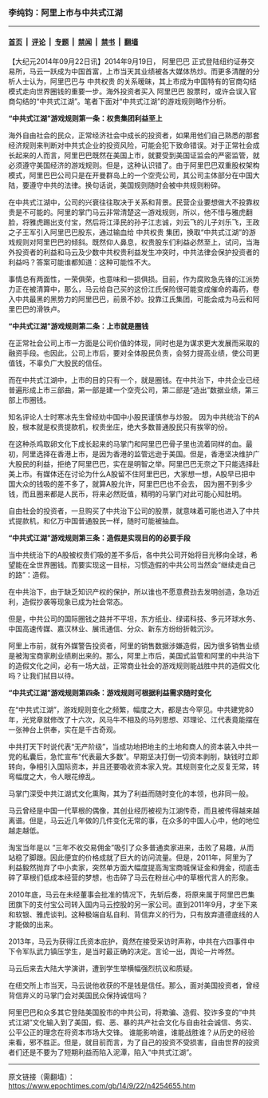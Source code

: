 ### 李纯钧：阿里上市与中共式江湖

---

#### [首页](../../../..?n4254655) &nbsp;|&nbsp; [评论](../../../../../epoch-comment?n4254655) &nbsp;|&nbsp; [专题](../../../../../epoch-special?n4254655) &nbsp;|&nbsp; [禁闻](../../../../../epoch-news?n4254655) &nbsp;|&nbsp; [禁书](../../../../../books?n4254655) &nbsp;|&nbsp; [翻墙](https://github.com/gfw-breaker/nogfw/blob/master/README.md?n4254655)


<div class="post_content" id="artbody" itemprop="articleBody">
 <!-- article content begin -->
 <p>
  【大纪元2014年09月22日讯】2014年9月19日，
  <ok href="https://www.epochtimes.com/gb/tag/%E9%98%BF%E9%87%8C%E5%B7%B4%E5%B7%B4.html">
   阿里巴巴
  </ok>
  正式登陆纽约证券交易所，马云一跃成为中国首富，上市当天其业绩被各大媒体热炒。而更多清醒的分析人士认为，阿里巴巴与
  <ok href="https://www.epochtimes.com/gb/tag/%E4%B8%AD%E5%85%B1%E6%9D%83%E8%B4%B5.html">
   中共权贵
  </ok>
  的关系暧昧，其上市成为中国特有的官商勾结模式走向世界圈钱的重要一步。海外投资者买入
  <ok href="https://www.epochtimes.com/gb/tag/%E9%98%BF%E9%87%8C%E5%B7%B4%E5%B7%B4.html">
   阿里巴巴
  </ok>
  股票时，或许会误入官商勾结的“中共式江湖”。笔者下面对“中共式江湖”的游戏规则略作分析。
 </p>
 <p>
  <b>
   “中共式江湖”游戏规则第一条：权贵集团利益至上
  </b>
 </p>
 <p>
  海外自由社会的民众，正常经济社会中成长的投资者，如果用他们自己熟悉的那套经济规则来判断对中共式企业的投资风险，可能会犯下致命错误。对于正常社会成长起来的人而言，阿里巴巴既然在美国上市，就要受到美国证监会的严密监管，就必须遵守美国经济的游戏规则。但是，这种认识错了。由于阿里巴巴双重股权架构模式，阿里巴巴公司只是在开曼群岛上的一个空壳公司，其公司主体部分在中国大陆，要遵守中共的法律。换句话说，美国规则随时会被中共规则粉碎。
 </p>
 <p>
  在中共式江湖中，公司的兴衰往往取决于关系和背景。民营企业要想做大不投靠权贵是不可能的。阿里的掌门马云非常清楚这一游戏规则，所以，他不惜与雅虎翻脸，将雅虎踢出支付宝，然后将江泽民的孙子江志诚，刘云飞的儿子刘乐飞，王政之子王军引入阿里巴巴股东，通过输血给
  <ok href="https://www.epochtimes.com/gb/tag/%E4%B8%AD%E5%85%B1%E6%9D%83%E8%B4%B5.html">
   中共权贵
  </ok>
  集团，换取“中共式江湖”的游戏规则对阿里巴巴的倾斜。既然仰人鼻息，权贵股东们利益必然至上，试问，当海外投资者的利益和马云及少数中共权贵利益发生冲突时，中共法律会保护投资者的利益吗？答案可能谁都知道：这种可能性不大。
 </p>
 <p>
  事情总有两面性，一荣俱荣，也意味和一损俱损。目前，作为腐败急先锋的江派势力正在被清算中，那么，马云给自己买的这份江氏保险很可能变成催命的毒药，卷入中共最黑的黑势力的阿里巴巴，前景不妙。投靠江氏集团，可能会成为马云和阿里巴巴的滑铁卢。
 </p>
 <p>
  <b>
   “中共式江湖”游戏规则第二条：上市就是圈钱
  </b>
 </p>
 <p>
  在正常社会公司上市一方面是公司价值的体现，同时也是为谋求更大发展而采取的融资手段。也因此，公司上市后，要对全体股民负责，会努力提高业绩，使公司更值钱，不辜负广大股民的信任。
 </p>
 <p>
  而在中共式江湖中，上市的目的只有一个，就是圈钱。在中共治下，中共企业已经普遍形成上市三部曲，第一部是建一个空壳公司，第二部是“造出”数据业绩，第三部上市圈钱。
 </p>
 <p>
  知名评论人士时寒冰先生曾经劝中国中小股民谨慎参与炒股。 因为中共统治下的A股，根本就是权贵提款机，权贵坐庄，绝大多数普通股民只有挨宰的份。
 </p>
 <p>
  在这种杀鸡取卵文化下成长起来的马掌门和阿里巴巴骨子里也流着同样的血。最初，阿里选择在香港上市，是因为香港的监管远逊于美国。但是，香港坚决维护广大股民的利益，拒绝了阿里巴巴，实在是明智之举。阿里巴巴无奈之下只能选择赴美上市。有媒体还在讨论为什么A股留不住阿里巴巴，大家想一想，A股早已把中国大众的钱吸的差不多了，就算A股允许，阿里巴巴也不会去， 因为圈不到多少钱，而且圈来都是人民币，将来必然贬值，精明的马掌门对此可能心知肚明。
 </p>
 <p>
  自由社会的投资者，一旦购买了中共治下公司的股票，就意味着可能也进入了中共式提款机，和亿万中国普通股民一样，随时可能被抽血。
 </p>
 <p>
  <b>
   “中共式江湖”游戏规则第三条：造假是实现目的的必要手段
  </b>
 </p>
 <p>
  当中共统治下的A股被权贵们吸的差不多后，各中共公司开始将目光移向全球，希望能在全世界圈钱。而要实现这一目标，习惯造假的中共公司当然会“继续走自己的路”：造假。
 </p>
 <p>
  在中共治下，由于缺乏知识产权的保护，所以谁也不愿意费劲去发明创造，急功近利，造假抄袭等现象已成为社会常态。
 </p>
 <p>
  但是，中共公司的国际圈钱之路并不平坦，东方纸业、绿诺科技、多元环球水务、中国高速传媒、嘉汉林业、展讯通信、分众、新东方纷纷折戟沉沙。
 </p>
 <p>
  阿里上市前，就有外媒警告投资者，阿里的销售数据涉嫌造假，因为很多销售业绩是被淘宝商家刷业绩刷出来的。那么，阿里上市后，美国式监管和阿里的中共治下的造假文化之间，必有一场大战，正常商业社会的游戏规则能战胜中共的造假文化吗？让我们拭目以待。
 </p>
 <p>
  <b>
   “中共式江湖”游戏规则第四条：游戏规则可根据利益需求随时变化
  </b>
 </p>
 <p>
  在“中共式江湖”，游戏规则变化之频繁，幅度之大，都是古今罕见。中共建党80年，光党章就修改了十六次，风马牛不相及的马列思想、邓理论、江代表竟能摆在一张神台上供奉，实在是千古奇观。
 </p>
 <p>
  中共打天下时说代表“无产阶级”，当成功地把地主的土地和商人的资本装入中共一党的私囊后，急忙宣布“代表最大多数”。早期坚决打倒一切资本剥削，缺钱时立即转向，争相引入国际资本，并且还要吸收资本家入党。其规则变化之反复无常，转弯幅度之大，令人眼花缭乱。
 </p>
 <p>
  马掌门深受中共江湖式文化熏陶，其为了利益而随时变化的本领，也非同一般。
 </p>
 <p>
  马云曾经是中国一代草根的偶像，其创业经历被视为江湖传奇，而且被传得越来越离谱。但是，马云近几年做的几件变化无常的事，在众多的中国人心中，他的地位越走越低。
 </p>
 <p>
  淘宝当年是以 “三年不收交易佣金”吸引了众多普通卖家进来，击败了易趣，从而站稳了脚跟。因此便宜的价格成就了巨大的访问流量。但是，2011年，阿里为了利益毅然抛弃了中小卖家，突然单方面大幅度提高淘宝商城保证金和佣金，彻底击碎了草根们低成本经营的梦想，也击碎了马云在粉丝心中的草根代言人的形象。
 </p>
 <p>
  2010年底，马云在未经董事会批准的情况下，先斩后奏，将原来属于阿里巴巴集团旗下的支付宝公司转入国内马云控股的另一家公司。直到2011年9月，才坐下来和软银、雅虎谈判。这种极端自私自利、背信弃义的行为，只有放弃道德底线的人才能做的出来。
 </p>
 <p>
  2013年，马云为获得江氏资本庇护，竟然在接受采访时声称，中共在六四事件中下令军队武力镇压学生，是当时最正确的决定。言论一出，舆论一片哗然。
 </p>
 <p>
  马云后来去大陆大学演讲，遭到学生举横幅强烈抗议和质疑。
 </p>
 <p>
  在纽交所上市当天，马云说他收获的不是钱是信任。那么，面对美国投资者，曾经背信弃义的马掌门会对美国民众保持诚信吗？
 </p>
 <p>
  阿里巴巴和众多其它登陆美国股市的中共公司，将欺骗、造假、狡诈多变的“中共式江湖”文化输入到了美国，假、恶、暴的共产社会文化与自由社会诚信、务实、公平公正的理念在将资本市场大交锋。 谁能影响谁，谁能战胜谁？从历史的经验来看，邪不胜正。但是，就目前而言，为了自己的投资不受损害，自由世界的投资者们还是不要为了短期利益而陷入泥潭，陷入“中共式江湖”。
 </p>
 <!-- article content end -->
 <div id="below_article_ad">
 </div>
</div>


---

原文链接（需翻墙）：https://www.epochtimes.com/gb/14/9/22/n4254655.htm